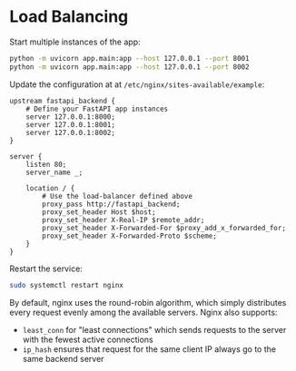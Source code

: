 # Load Balancing

Start multiple instances of the app:

```sh
python -m uvicorn app.main:app --host 127.0.0.1 --port 8001
python -m uvicorn app.main:app --host 127.0.0.1 --port 8002
```

Update the configuration at at `/etc/nginx/sites-available/example`:

```
upstream fastapi_backend {
    # Define your FastAPI app instances
    server 127.0.0.1:8000;
    server 127.0.0.1:8001;
    server 127.0.0.1:8002;
}

server {
    listen 80;
    server_name _;

    location / {
        # Use the load-balancer defined above
        proxy_pass http://fastapi_backend;
        proxy_set_header Host $host;
        proxy_set_header X-Real-IP $remote_addr;
        proxy_set_header X-Forwarded-For $proxy_add_x_forwarded_for;
        proxy_set_header X-Forwarded-Proto $scheme;
    }
}
```

Restart the service:

```sh
sudo systemctl restart nginx
```

By default, nginx uses the round-robin algorithm, which simply distributes every request evenly among the available servers.
Nginx also supports:

- `least_conn` for "least connections" which sends requests to the server with the fewest active connections
- `ip_hash` ensures that request for the same client IP always go to the same backend server
